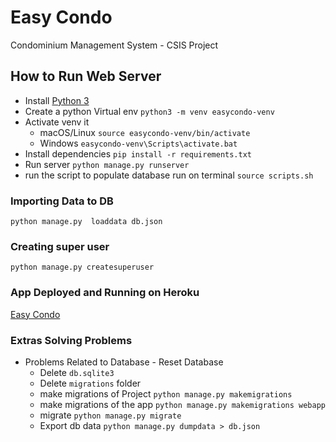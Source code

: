 # Easy Condo
Condominium Management System - CSIS Project

## How to Run Web Server
* Install [Python 3](https://www.python.org/downloads/)
* Create a python Virtual env `python3 -m venv easycondo-venv`
* Activate venv it
  * macOS/Linux `source easycondo-venv/bin/activate`
  * Windows `easycondo-venv\Scripts\activate.bat`
* Install dependencies `pip install -r requirements.txt`
* Run server `python manage.py runserver`
* run the script to populate database run on terminal `source scripts.sh`

### Importing Data to DB
   `python manage.py  loaddata db.json`


### Creating super user

`python manage.py createsuperuser`

### App Deployed and Running on Heroku
[Easy Condo ](https://easycondapp.herokuapp.com/)

### Extras Solving Problems
* Problems Related to Database - Reset Database
  * Delete `db.sqlite3`
  * Delete `migrations` folder
  * make migrations of Project `python manage.py makemigrations`
  * make migrations of the app `python manage.py makemigrations webapp`
  * migrate `python manage.py migrate`
  * Export db data `python manage.py dumpdata > db.json`


